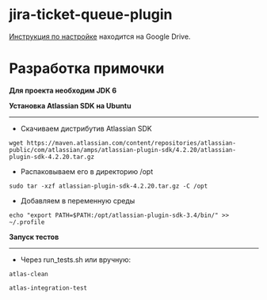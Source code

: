 jira-ticket-queue-plugin
========================


[Инструкция по настройке](https://docs.google.com/document/d/1jEVr5BUOcixxWxmWC9OvZRj_ROhL3WB1neIUoO7ec5c/edit#) находится на Google Drive.

# Разработка примочки

**Для проекта необходим JDK 6**

**Установка Atlassian SDK на Ubuntu**

***

* Скачиваем дистрибутив Atlassian SDK

`wget https://maven.atlassian.com/content/repositories/atlassian-public/com/atlassian/amps/atlassian-plugin-sdk/4.2.20/atlassian-plugin-sdk-4.2.20.tar.gz`

* Распаковываем его в директорию /opt

`sudo tar -xzf atlassian-plugin-sdk-4.2.20.tar.gz -C /opt`

* Добавляем в переменную среды

`echo "export PATH=$PATH:/opt/atlassian-plugin-sdk-3.4/bin/" >> ~/.profile`


**Запуск тестов**

***

* Через run_tests.sh или вручную:

`atlas-clean`

`atlas-integration-test`
